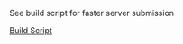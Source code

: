 See build script for faster server submission

[Build Script](https://github.com/hughxie/build_scripts/tree/master/comp2402)
